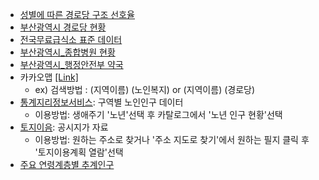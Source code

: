 - [성별에 따른 경로당 구조 선호율](https://www.koreascience.or.kr/article/JAKO201426059104969.pdf)
- [부산광역시 경로당 현황](http://www.busansenior.or.kr/04find/01.php)
- [전국무료급식소 표준 데이터](https://www.data.go.kr/data/15013107/standard.do)
- [부산광역시_종합병원 현황](https://www.data.go.kr/data/15083386/fileData.do)
- [부산광역시_행정안전부 약국](https://www.data.go.kr/data/15045036/fileData.do)
- 카카오맵 [[Link]](https://map.kakao.com/)
  - ex) 검색방법 : (지역이름) (노인복지) or (지역이름) (경로당)
- [통계지리정보서비스](https://sgis.kostat.go.kr/view/statsMe/statsMeMain#1): 구역별 노인인구 데이터
  - 이용방법: 생애주기 '노년'선택 후 카탈로그에서 '노년 인구 현황'선택
- [토지이음](https://www.eum.go.kr/web/ar/lu/luLandDet.jsp): 공시지가 자료
  - 이용방법: 원하는 주소로 찾거나 '주소 지도로 찾기'에서 원하는 필지 클릭 후 '토지이용계획 열람'선택
- [주요 연령계층별 추계인구](https://kosis.kr/statHtml/statHtml.do?orgId=101&tblId=DT_1BPB003&conn_path=I2)
